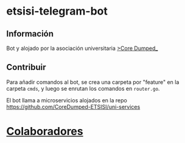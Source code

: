 # etsisi-telegram-bot

## Información

Bot y alojado por la asociación universitaria [>Core Dumped_](https://coredumped.es)

## Contribuir

Para añadir comandos al bot, se crea una carpeta por "feature" en la carpeta `cmds`, y luego se enrutan los comandos en `router.go`.

El bot llama a microservicios alojados en la repo https://github.com/CoreDumped-ETSISI/uni-services

# [Colaboradores](https://github.com/CoreDumped-ETSISI/etsisi-telegram-bot/graphs/contributors)
